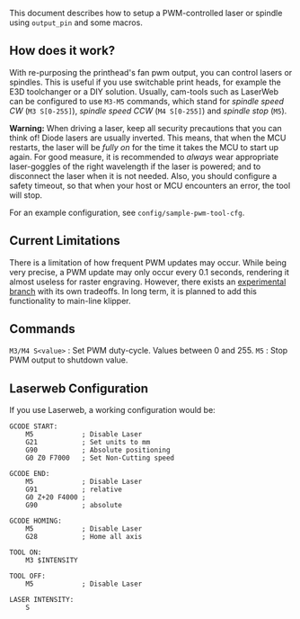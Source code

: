 This document describes how to setup a PWM-controlled laser or spindle using
`output_pin` and some macros.

## How does it work?

With re-purposing the printhead's fan pwm output, you can control lasers or
spindles. This is useful if you use switchable print heads, for example the E3D
toolchanger or a DIY solution. Usually, cam-tools such as LaserWeb can be
configured to use `M3-M5` commands, which stand for _spindle speed CW_
(`M3 S[0-255]`), _spindle speed CCW_ (`M4 S[0-255]`) and _spindle stop_ (`M5`).

**Warning:** When driving a laser, keep all security precautions that you can
think of! Diode lasers are usually inverted. This means, that when the MCU
restarts, the laser will be _fully on_ for the time it takes the MCU to start up
again. For good measure, it is recommended to _always_ wear appropriate
laser-goggles of the right wavelength if the laser is powered; and to disconnect
the laser when it is not needed. Also, you should configure a safety timeout, so
that when your host or MCU encounters an error, the tool will stop.

For an example configuration, see `config/sample-pwm-tool-cfg`.

## Current Limitations

There is a limitation of how frequent PWM updates may occur. While being very
precise, a PWM update may only occur every 0.1 seconds, rendering it almost
useless for raster engraving. However, there exists an
[experimental branch](https://github.com/Cirromulus/klipper/tree/laser_tool)
with its own tradeoffs. In long term, it is planned to add this functionality to
main-line klipper.

## Commands

`M3/M4 S<value>` : Set PWM duty-cycle. Values between 0 and 255. `M5` : Stop PWM
output to shutdown value.

## Laserweb Configuration

If you use Laserweb, a working configuration would be:

```
GCODE START:
    M5            ; Disable Laser
    G21           ; Set units to mm
    G90           ; Absolute positioning
    G0 Z0 F7000   ; Set Non-Cutting speed

GCODE END:
    M5            ; Disable Laser
    G91           ; relative
    G0 Z+20 F4000 ;
    G90           ; absolute

GCODE HOMING:
    M5            ; Disable Laser
    G28           ; Home all axis

TOOL ON:
    M3 $INTENSITY

TOOL OFF:
    M5            ; Disable Laser

LASER INTENSITY:
    S
```
